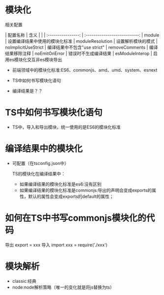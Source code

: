 # 模块化

相关配置

|  配置名称                |           含义
|                          |
|  :----------------:      |     :---------------------------:
|   module                 |     设置编译结果中使用的模块化标准
|   moduleResolution       |     设置解析模块的模式
|   noImplicitUseStrict    |     编译结果中不包含"use strict"
|   removeComments         |     编译结果移除注释
|   noEmitOnError          |     错误时不生成编译结果
|   esModuleInterop        |     启用es模块化交互非es模块导出  



- 前端领域中的模块化标准:ES6、commonjs、amd、umd、system、esnext

- TS中如何书写模块化语句

- 编译结果是？？

# TS中如何书写模块化语句

- TS中，导入和导出模块，统一使用的是ES6的模块化标准

# 编译结果中的模块化
 
- 可配置（在tsconfig.json中）

  TS的模块化在编译结果中：
  
    - 如果编译结果的模块化标准是es6:没有区别
    - 如果编译结果的模块化标准是commonjs:导出的声明会变成exports的属性，默认的属性会变成exports的default的属性；


# 如何在TS中书写commonjs模块化的代码
 导出 export = xxx
 导入 import xxx = require('./xxx')

# 模块解析
  
  - classic:经典
  - node:node解析策略（唯一的变化就是将js替换为ts）
